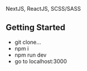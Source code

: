 NextJS, ReactJS, SCSS/SASS

## Getting Started

- git clone...
- npm i
- npm run dev
- go to localhost:3000
